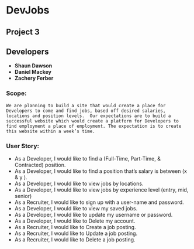 # DevJobs 
## Project 3

## Developers
- **Shaun Dawson**
- **Daniel Mackey**
- **Zachery Ferber**


### Scope:

    We are planning to build a site that would create a place for Developers to come and find jobs, based off desired salaries, locations and position levels.  Our expectations are to build a successful website which would create a platform for Developers to find employment a place of employment. The expectation is to create this website within a week’s time.

### User Story:

-  As a Developer, I would like to find a (Full-Time, Part-Time, & Contracted) position.
-  As a Developer, I would like to find a position that’s salary is between (x & y ).
-  As a Developer, I would like to view jobs by locations.
-  As a Developer, I would like to view jobs by experience level (entry, mid, senior)
-  As a Recruiter, I would like to sign up with a user-name and password.
-  As a Developer, I would like to view my saved jobs.
-  As a Developer, I would like to update my username or password.
-  As a Developer, I would like to Delete my account.
-  As a Recruiter, I would like to Create a job posting.
-  As a Recruiter, I would like to Update a job posting.
-  As a Recruiter, I would like to Delete a job posting.
